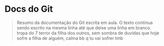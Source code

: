 # Docs do Git

> Resumo da documentação do Git escrita em aula. 
> O texto continua sendo escrito na mesma linha até que deixe uma linha em branco.
tropa do 7 terror da filha dos outros, sem sombra de duvidas que hoje sofre a filha de alguém, calma bb q tu vai sofrer tmb
